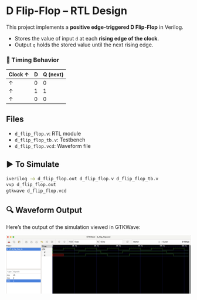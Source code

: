 # D Flip-Flop – RTL Design

This project implements a **positive edge-triggered D Flip-Flop** in Verilog.

- Stores the value of input `d` at each **rising edge of the clock**.
- Output `q` holds the stored value until the next rising edge.

### 🔁 Timing Behavior

| Clock ↑ | D | Q (next) |
|---------|---|----------|
|   ↑     | 0 |    0     |
|   ↑     | 1 |    1     |
|   ↑     | 0 |    0     |

## Files
- `d_flip_flop.v`: RTL module
- `d_flip_flop_tb.v`: Testbench
- `d_flip_flop.vcd`: Waveform file

## ▶️ To Simulate

```bash
iverilog -o d_flip_flop.out d_flip_flop.v d_flip_flop_tb.v
vvp d_flip_flop.out
gtkwave d_flip_flop.vcd
```
 ## 🔍 Waveform Output

Here’s the output of the simulation viewed in GTKWave:

![Waveform](d_flip_flop.png)